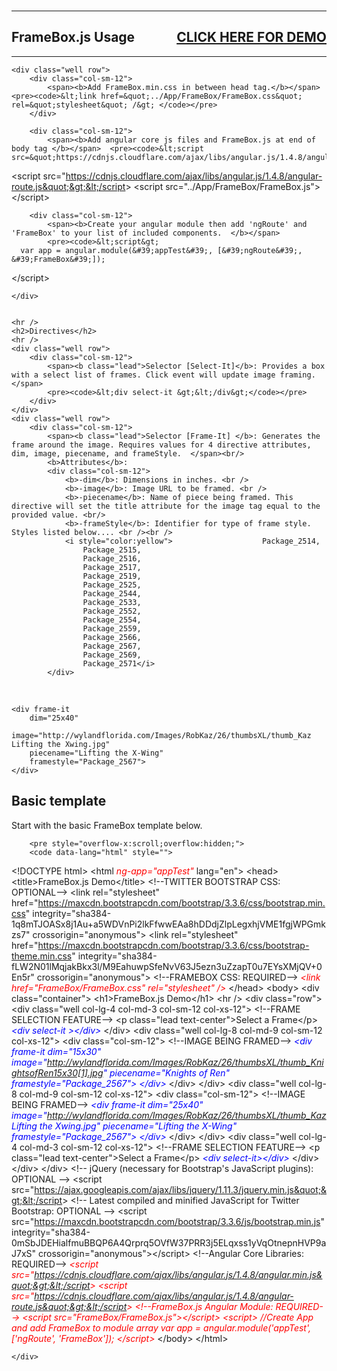 <br />
<div class="container">
    <hr/>
    <h2>FrameBox.js Usage <a style="float:right;" href='http://tokyoite.github.io'>CLICK HERE FOR DEMO</a></h2>
    <hr />

    <div class="well row">
        <div class="col-sm-12">
            <span><b>Add FrameBox.min.css in between head tag.</b></span>  <pre><code>&lt;link href=&quot;../App/FrameBox/FrameBox.css&quot; rel=&quot;stylesheet&quot; /&gt; </code></pre>
        </div>

        <div class="col-sm-12">
            <span><b>Add angular core js files and FrameBox.js at end of body tag </b></span>  <pre><code>&lt;script src=&quot;https://cdnjs.cloudflare.com/ajax/libs/angular.js/1.4.8/angular.min.js&quot;&gt;&lt;/script&gt;
&lt;script src=&quot;https://cdnjs.cloudflare.com/ajax/libs/angular.js/1.4.8/angular-route.js&quot;&gt;&lt;/script&gt;
&lt;script src=&quot;../App/FrameBox/FrameBox.js&quot;&gt;&lt;/script&gt; </code></pre>
        </div>

        <div class="col-sm-12">
            <span><b>Create your angular module then add 'ngRoute' and 'FrameBox' to your list of included components.  </b></span>
            <pre><code>&lt;script&gt;
      var app = angular.module(&#39;appTest&#39;, [&#39;ngRoute&#39;, &#39;FrameBox&#39;]);
&lt;/script&gt;</code></pre>
        </div>


    </div>


    <hr />
    <h2>Directives</h2>
    <hr />
    <div class="well row">
        <div class="col-sm-12">
            <span><b class="lead">Selector [Select-It]</b>: Provides a box with a select list of frames. Click event will update image framing.</span>
            <pre><code>&lt;div select-it &gt;&lt;/div&gt;</code></pre>
        </div>
    </div>
    <div class="well row">
        <div class="col-sm-12">
            <span><b class="lead">Selector [Frame-It] </b>: Generates the frame around the image. Requires values for 4 directive attributes, dim, image, piecename, and frameStyle.  </span><br/>
            <b>Attributes</b>:
            <div class="col-sm-12">
                <b>-dim</b>: Dimensions in inches. <br />
                <b>-image</b>: Image URL to be framed. <br />
                <b>-piecename</b>: Name of piece being framed. This directive will set the title attribute for the image tag equal to the provided value. <br/>
                <b>-frameStyle</b>: Identifier for type of frame style. Styles listed below.... <br /><br />
                <i style="color:yellow">                    Package_2514,
                    Package_2515,
                    Package_2516,
                    Package_2517,
                    Package_2519,
                    Package_2525,
                    Package_2544,
                    Package_2533,
                    Package_2552,
                    Package_2554,
                    Package_2559,
                    Package_2566,
                    Package_2567,
                    Package_2569,
                    Package_2571</i>
            </div>
  <div class="clearfix"
></div>           
 <br/>            
<pre><code>&lt;div frame-it
    dim=&quot;25x40&quot;
    image=&quot;http://wylandflorida.com/Images/RobKaz/26/thumbsXL/thumb_Kaz Lifting the Xwing.jpg&quot;
    piecename=&quot;Lifting the X-Wing&quot;
    framestyle=&quot;Package_2567&quot;&gt;
&lt;/div&gt;</code></pre>
        </div>
    </div>
    <div class="bs-docs-section">
        <h2 id="template" class="page-header">
            <a style="font-family: anchorjs-icons; font-style: normal; font-variant: normal; font-weight: normal; position: absolute; margin-left: -1em; padding-right: 0.5em;" class="anchorjs-link " href="#template" aria-label="Anchor link for: template" data-anchorjs-icon=""></a>Basic template
        </h2>
        <p class="lead">Start with the basic FrameBox template below.</p>


        <pre style="overflow-x:scroll;overflow:hidden;">
        <code data-lang="html" style="">
&lt;!DOCTYPE html&gt;
&lt;html <i style="color:red;">ng-app=&quot;appTest&quot;</i> lang=&quot;en&quot;&gt;
&lt;head&gt;
    &lt;title&gt;FrameBox.js Demo&lt;/title&gt;
    &lt;!--TWITTER BOOTSTRAP CSS: OPTIONAL--&gt;
    &lt;link rel=&quot;stylesheet&quot; href=&quot;https://maxcdn.bootstrapcdn.com/bootstrap/3.3.6/css/bootstrap.min.css&quot; integrity=&quot;sha384-1q8mTJOASx8j1Au+a5WDVnPi2lkFfwwEAa8hDDdjZlpLegxhjVME1fgjWPGmkzs7&quot; crossorigin=&quot;anonymous&quot;&gt;
    &lt;link rel=&quot;stylesheet&quot; href=&quot;https://maxcdn.bootstrapcdn.com/bootstrap/3.3.6/css/bootstrap-theme.min.css&quot; integrity=&quot;sha384-fLW2N01lMqjakBkx3l/M9EahuwpSfeNvV63J5ezn3uZzapT0u7EYsXMjQV+0En5r&quot; crossorigin=&quot;anonymous&quot;&gt;
    &lt;!--FRAMEBOX CSS: REQUIRED--&gt;
    <i style="color:red;">&lt;link href=&quot;FrameBox/FrameBox.css&quot; rel=&quot;stylesheet&quot; /&gt;</i>
&lt;/head&gt;
&lt;body&gt;
    &lt;div class=&quot;container&quot;&gt;
        &lt;h1&gt;FrameBox.js Demo&lt;/h1&gt;
        &lt;hr /&gt;
        &lt;div class=&quot;row&quot;&gt;
            &lt;div class=&quot;well col-lg-4 col-md-3 col-sm-12 col-xs-12&quot;&gt;
                &lt;!--FRAME SELECTION FEATURE--&gt;
                &lt;p class=&quot;lead text-center&quot;&gt;Select a Frame&lt;/p&gt;
                    <i style="color:blue;">&lt;div select-it &gt;&lt;/div&gt;</i>
            &lt;/div&gt;
            &lt;div class=&quot;well col-lg-8 col-md-9 col-sm-12 col-xs-12&quot;&gt;
                &lt;div class=&quot;col-sm-12&quot;&gt;
                    &lt;!--IMAGE BEING FRAMED--&gt;
                     <i style="color:blue;">&lt;div  frame-it
                          dim=&quot;15x30&quot;
                          image=&quot;http://wylandflorida.com/Images/RobKaz/26/thumbsXL/thumb_KnightsofRen15x30[1].jpg&quot;
                          piecename=&quot;Knights of Ren&quot;
                          framestyle=&quot;Package_2567&quot;&gt;
                      &lt;/div&gt;</i>
                &lt;/div&gt;
            &lt;/div&gt;
            &lt;div class=&quot;well col-lg-8 col-md-9 col-sm-12 col-xs-12&quot;&gt;
                &lt;div class=&quot;col-sm-12&quot;&gt;
                    &lt;!--IMAGE BEING FRAMED--&gt;
                     <i style="color:blue;">&lt;div frame-it
                         dim=&quot;25x40&quot;
                         image=&quot;http://wylandflorida.com/Images/RobKaz/26/thumbsXL/thumb_Kaz Lifting the Xwing.jpg&quot;
                         piecename=&quot;Lifting the X-Wing&quot;
                         framestyle=&quot;Package_2567&quot;&gt;
                     &lt;/div&gt;</i>
                &lt;/div&gt;
            &lt;/div&gt;
            &lt;div class=&quot;well col-lg-4 col-md-3 col-sm-12 col-xs-12&quot;&gt;
                &lt;!--FRAME SELECTION FEATURE--&gt;
                &lt;p class=&quot;lead text-center&quot;&gt;Select a Frame&lt;/p&gt;
                    <i style="color:blue;">&lt;div select-it&gt;&lt;/div&gt;</i>
            &lt;/div&gt;
        &lt;/div&gt;
    &lt;/div&gt;
    &lt;!-- jQuery (necessary for Bootstrap&#39;s JavaScript plugins): OPTIONAL --&gt;
    &lt;script src=&quot;https://ajax.googleapis.com/ajax/libs/jquery/1.11.3/jquery.min.js&quot;&gt;&lt;/script&gt;
    &lt;!-- Latest compiled and minified JavaScript for Twitter Bootstrap: OPTIONAL  --&gt;
    &lt;script src=&quot;https://maxcdn.bootstrapcdn.com/bootstrap/3.3.6/js/bootstrap.min.js&quot; integrity=&quot;sha384-0mSbJDEHialfmuBBQP6A4Qrprq5OVfW37PRR3j5ELqxss1yVqOtnepnHVP9aJ7xS&quot; crossorigin=&quot;anonymous&quot;&gt;&lt;/script&gt;
    &lt;!--Angular Core Libraries: REQUIRED--&gt;
<i style="color:red;">&lt;script src=&quot;https://cdnjs.cloudflare.com/ajax/libs/angular.js/1.4.8/angular.min.js&quot;&gt;&lt;/script&gt;
    &lt;script src=&quot;https://cdnjs.cloudflare.com/ajax/libs/angular.js/1.4.8/angular-route.js&quot;&gt;&lt;/script&gt;
    &lt;!--FrameBox.js Angular Module: REQUIRED--&gt;
    &lt;script src=&quot;FrameBox/FrameBox.js&quot;&gt;&lt;/script&gt;
    &lt;script&gt;
        //Create App and add FrameBox to module array
        var app = angular.module(&#39;appTest&#39;, [&#39;ngRoute&#39;, &#39;FrameBox&#39;]);
    &lt;/script&gt;</i>
&lt;/body&gt;
&lt;/html&gt;
      </code>
</pre>

    </div>

</div>
